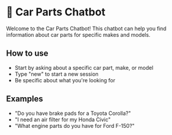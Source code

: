 # 🚗 Car Parts Chatbot

Welcome to the Car Parts Chatbot! This chatbot can help you find information about car parts for specific makes and models.

## How to use
- Start by asking about a specific car part, make, or model
- Type "new" to start a new session
- Be specific about what you're looking for

## Examples
- "Do you have brake pads for a Toyota Corolla?"
- "I need an air filter for my Honda Civic"
- "What engine parts do you have for Ford F-150?"